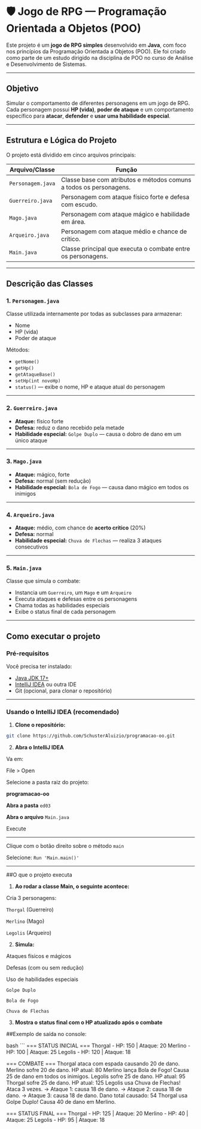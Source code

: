 # 🛡️ Jogo de RPG — Programação Orientada a Objetos (POO)

Este projeto é um **jogo de RPG simples** desenvolvido em **Java**, com foco nos princípios da Programação Orientada a Objetos (POO). Ele foi criado como parte de um estudo dirigido na disciplina de POO no curso de Análise e Desenvolvimento de Sistemas.

---

## Objetivo

Simular o comportamento de diferentes personagens em um jogo de RPG. Cada personagem possui **HP (vida)**, **poder de ataque** e um comportamento específico para **atacar**, **defender** e **usar uma habilidade especial**.

---

## Estrutura e Lógica do Projeto

O projeto está dividido em cinco arquivos principais:

| Arquivo/Classe       | Função                                                                 |
|----------------------|------------------------------------------------------------------------|
| `Personagem.java`    | Classe base com atributos e métodos comuns a todos os personagens.     |
| `Guerreiro.java`      | Personagem com ataque físico forte e defesa com escudo.                |
| `Mago.java`           | Personagem com ataque mágico e habilidade em área.                    |
| `Arqueiro.java`       | Personagem com ataque médio e chance de crítico.                      |
| `Main.java`          | Classe principal que executa o combate entre os personagens.           |

---

## Descrição das Classes

### 1. `Personagem.java`
Classe utilizada internamente por todas as subclasses para armazenar:
- Nome
- HP (vida)
- Poder de ataque

Métodos:
- `getNome()`
- `getHp()`
- `getAtaqueBase()`
- `setHp(int novoHp)`
- `status()` — exibe o nome, HP e ataque atual do personagem

---

### 2. `Guerreiro.java`
- **Ataque:** físico forte
- **Defesa:** reduz o dano recebido pela metade
- **Habilidade especial:** `Golpe Duplo` — causa o dobro de dano em um único ataque

---

### 3. `Mago.java`
- **Ataque:** mágico, forte
- **Defesa:** normal (sem redução)
- **Habilidade especial:** `Bola de Fogo` — causa dano mágico em todos os inimigos

---

### 4. `Arqueiro.java`
- **Ataque:** médio, com chance de **acerto crítico** (20%)
- **Defesa:** normal
- **Habilidade especial:** `Chuva de Flechas` — realiza 3 ataques consecutivos

---

### 5. `Main.java`
Classe que simula o combate:

- Instancia um `Guerreiro`, um `Mago` e um `Arqueiro`
- Executa ataques e defesas entre os personagens
- Chama todas as habilidades especiais
- Exibe o status final de cada personagem

---

## Como executar o projeto

### Pré-requisitos

Você precisa ter instalado:

- [Java JDK 17+](https://www.oracle.com/java/technologies/javase/jdk17-archive-downloads.html)
- [IntelliJ IDEA](https://www.jetbrains.com/idea/) ou outra IDE
- Git (opcional, para clonar o repositório)

---

### Usando o IntelliJ IDEA (recomendado)

1. **Clone o repositório:**
```bash
git clone https://github.com/SchusterAluizio/programacao-oo.git
```
2. **Abra o IntelliJ IDEA**

Va em:

File > Open

Selecione a pasta raiz do projeto:

**programacao-oo**

**Abra a pasta** `ed03`

**Abra o arquivo** `Main.java`

Execute

---

Clique com o botão direito sobre o método `main`

Selecione: `Run 'Main.main()'`

---

##O que o projeto executa

1. **Ao rodar a classe Main, o seguinte acontece:**

Cria 3 personagens:

`Thorgal` (Guerreiro)

`Merlino` (Mago)

`Legolis` (Arqueiro)

2. **Simula:**

Ataques físicos e mágicos

Defesas (com ou sem redução)

Uso de habilidades especiais

    Golpe Duplo

    Bola de Fogo

    Chuva de Flechas

3. **Mostra o status final com o HP atualizado após o combate**


##Exemplo de saída no console:

bash ```
=== STATUS INICIAL ===
Thorgal - HP: 150 | Ataque: 20
Merlino - HP: 100 | Ataque: 25
Legolis - HP: 120 | Ataque: 18

=== COMBATE ===
Thorgal ataca com espada causando 20 de dano.
Merlino sofre 20 de dano. HP atual: 80
Merlino lança Bola de Fogo! Causa 25 de dano em todos os inimigos.
Legolis sofre 25 de dano. HP atual: 95
Thorgal sofre 25 de dano. HP atual: 125
Legolis usa Chuva de Flechas! Ataca 3 vezes.
→ Ataque 1: causa 18 de dano.
→ Ataque 2: causa 18 de dano.
→ Ataque 3: causa 18 de dano.
Dano total causado: 54
Thorgal usa Golpe Duplo! Causa 40 de dano em Merlino.

=== STATUS FINAL ===
Thorgal - HP: 125 | Ataque: 20
Merlino - HP: 40 | Ataque: 25
Legolis - HP: 95 | Ataque: 18

```
